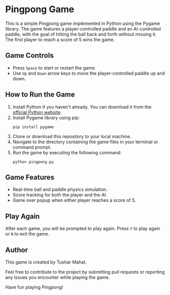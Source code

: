 # Pingpong Game

This is a simple Pingpong game implemented in Python using the Pygame library. The game features a player-controlled paddle and an AI-controlled paddle, with the goal of hitting the ball back and forth without missing it. The first player to reach a score of 5 wins the game.

## Game Controls

- Press `Space` to start or restart the game.
- Use `Up` and `Down` arrow keys to move the player-controlled paddle up and down.

## How to Run the Game

1. Install Python if you haven't already. You can download it from the [official Python website](https://www.python.org/downloads/).
2. Install Pygame library using pip:
   ```
   pip install pygame
   ```
3. Clone or download this repository to your local machine.
4. Navigate to the directory containing the game files in your terminal or command prompt.
5. Run the game by executing the following command:
   ```
   python pingpong.py
   ```

## Game Features

- Real-time ball and paddle physics simulation.
- Score tracking for both the player and the AI.
- Game over popup when either player reaches a score of 5.

## Play Again

After each game, you will be prompted to play again. Press `Y` to play again or `N` to exit the game.

## Author

This game is created by Tushar Mahat.

Feel free to contribute to the project by submitting pull requests or reporting any issues you encounter while playing the game.

Have fun playing Pingpong!
